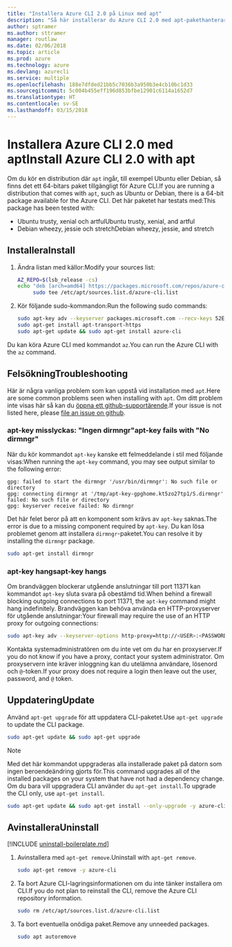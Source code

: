 ```yaml
---
title: "Installera Azure CLI 2.0 på Linux med apt"
description: "Så här installerar du Azure CLI 2.0 med apt-pakethanteraren"
author: sptramer
ms.author: sttramer
manager: routlaw
ms.date: 02/06/2018
ms.topic: article
ms.prod: azure
ms.technology: azure
ms.devlang: azurecli
ms.service: multiple
ms.openlocfilehash: 188e7dfded21bb5c7036b3a950b3e4cb10bc1d33
ms.sourcegitcommit: 5c004b455eff196d853bfbe12901c6114a1652d7
ms.translationtype: HT
ms.contentlocale: sv-SE
ms.lasthandoff: 03/15/2018
---
```

# <a name="install-azure-cli-20-with-apt"></a><span data-ttu-id="2ac39-103">Installera Azure CLI 2.0 med apt</span><span class="sxs-lookup"><span data-stu-id="2ac39-103">Install Azure CLI 2.0 with apt</span></span>

<span data-ttu-id="2ac39-104">Om du kör en distribution där `apt` ingår, till exempel Ubuntu eller Debian, så finns det ett 64-bitars paket tillgängligt för Azure CLI.</span><span class="sxs-lookup"><span data-stu-id="2ac39-104">If you are running a distribution that comes with `apt`, such as Ubuntu or Debian, there is a 64-bit package available for the Azure CLI.</span></span> <span data-ttu-id="2ac39-105">Det här paketet har testats med:</span><span class="sxs-lookup"><span data-stu-id="2ac39-105">This package has been tested with:</span></span>

* <span data-ttu-id="2ac39-106">Ubuntu trusty, xenial och artful</span><span class="sxs-lookup"><span data-stu-id="2ac39-106">Ubuntu trusty, xenial, and artful</span></span>
* <span data-ttu-id="2ac39-107">Debian wheezy, jessie och stretch</span><span class="sxs-lookup"><span data-stu-id="2ac39-107">Debian wheezy, jessie, and stretch</span></span>

## <a name="install"></a><span data-ttu-id="2ac39-108">Installera</span><span class="sxs-lookup"><span data-stu-id="2ac39-108">Install</span></span>

1. <span data-ttu-id="2ac39-109">Ändra listan med källor:</span><span class="sxs-lookup"><span data-stu-id="2ac39-109">Modify your sources list:</span></span>

     ```bash
     AZ_REPO=$(lsb_release -cs)
     echo "deb [arch=amd64] https://packages.microsoft.com/repos/azure-cli/ $AZ_REPO main" | \
          sudo tee /etc/apt/sources.list.d/azure-cli.list
     ```

2. <span data-ttu-id="2ac39-110">Kör följande sudo-kommandon:</span><span class="sxs-lookup"><span data-stu-id="2ac39-110">Run the following sudo commands:</span></span>

   ```bash
   sudo apt-key adv --keyserver packages.microsoft.com --recv-keys 52E16F86FEE04B979B07E28DB02C46DF417A0893
   sudo apt-get install apt-transport-https
   sudo apt-get update && sudo apt-get install azure-cli
   ```

<span data-ttu-id="2ac39-111">Du kan köra Azure CLI med kommandot `az`.</span><span class="sxs-lookup"><span data-stu-id="2ac39-111">You can run the Azure CLI with the `az` command.</span></span>

## <a name="troubleshooting"></a><span data-ttu-id="2ac39-112">Felsökning</span><span class="sxs-lookup"><span data-stu-id="2ac39-112">Troubleshooting</span></span>

<span data-ttu-id="2ac39-113">Här är några vanliga problem som kan uppstå vid installation med `apt`.</span><span class="sxs-lookup"><span data-stu-id="2ac39-113">Here are some common problems seen when installing with `apt`.</span></span> <span data-ttu-id="2ac39-114">Om ditt problem inte visas här så kan du [öppna ett github-supportärende](https://github.com/Azure/azure-cli/issues).</span><span class="sxs-lookup"><span data-stu-id="2ac39-114">If your issue is not listed here, please [file an issue on github](https://github.com/Azure/azure-cli/issues).</span></span>

### <a name="apt-key-fails-with-no-dirmngr"></a><span data-ttu-id="2ac39-115">apt-key misslyckas: "Ingen dirmngr"</span><span class="sxs-lookup"><span data-stu-id="2ac39-115">apt-key fails with "No dirmngr"</span></span>

<span data-ttu-id="2ac39-116">När du kör kommandot `apt-key` kanske ett felmeddelande i stil med följande visas:</span><span class="sxs-lookup"><span data-stu-id="2ac39-116">When running the `apt-key` command, you may see output similar to the following error:</span></span>

```output
gpg: failed to start the dirmngr '/usr/bin/dirmngr': No such file or directory
gpg: connecting dirmngr at '/tmp/apt-key-gpghome.kt5zo27tp1/S.dirmngr' failed: No such file or directory
gpg: keyserver receive failed: No dirmngr
```

<span data-ttu-id="2ac39-117">Det här felet beror på att en komponent som krävs av `apt-key` saknas.</span><span class="sxs-lookup"><span data-stu-id="2ac39-117">The error is due to a missing component required by `apt-key`.</span></span> <span data-ttu-id="2ac39-118">Du kan lösa problemet genom att installera `dirmngr`-paketet.</span><span class="sxs-lookup"><span data-stu-id="2ac39-118">You can resolve it by installing the `dirmngr` package.</span></span>

```bash
sudo apt-get install dirmngr
```

### <a name="apt-key-hangs"></a><span data-ttu-id="2ac39-119">apt-key hangs</span><span class="sxs-lookup"><span data-stu-id="2ac39-119">apt-key hangs</span></span>

<span data-ttu-id="2ac39-120">Om brandväggen blockerar utgående anslutningar till port 11371 kan kommandot `apt-key` sluta svara på obestämd tid.</span><span class="sxs-lookup"><span data-stu-id="2ac39-120">When behind a firewall blocking outgoing connections to port 11371, the `apt-key` command might hang indefinitely.</span></span> <span data-ttu-id="2ac39-121">Brandväggen kan behöva använda en HTTP-proxyserver för utgående anslutningar:</span><span class="sxs-lookup"><span data-stu-id="2ac39-121">Your firewall may require the use of an HTTP proxy for outgoing connections:</span></span>

```bash
sudo apt-key adv --keyserver-options http-proxy=http://<USER>:<PASSWORD>@<PROXY-HOST>:<PROXY-PORT>/ --keyserver packages.microsoft.com --recv-keys 52E16F86FEE04B979B07E28DB02C46DF417A0893
```

<span data-ttu-id="2ac39-122">Kontakta systemadministratören om du inte vet om du har en proxyserver.</span><span class="sxs-lookup"><span data-stu-id="2ac39-122">If you do not know if you have a proxy, contact your system administrator.</span></span> <span data-ttu-id="2ac39-123">Om proxyservern inte kräver inloggning kan du utelämna användare, lösenord och `@`-token.</span><span class="sxs-lookup"><span data-stu-id="2ac39-123">If your proxy does not require a login then leave out the user, password, and `@` token.</span></span>

## <a name="update"></a><span data-ttu-id="2ac39-124">Uppdatering</span><span class="sxs-lookup"><span data-stu-id="2ac39-124">Update</span></span>

<span data-ttu-id="2ac39-125">Använd `apt-get upgrade` för att uppdatera CLI-paketet.</span><span class="sxs-lookup"><span data-stu-id="2ac39-125">Use `apt-get upgrade` to update the CLI package.</span></span>

   ```bash
   sudo apt-get update && sudo apt-get upgrade
   ```

> [!NOTE]
> <span data-ttu-id="2ac39-126">Med det här kommandot uppgraderas alla installerade paket på datorn som ingen beroendeändring gjorts för.</span><span class="sxs-lookup"><span data-stu-id="2ac39-126">This command upgrades all of the installed packages on your system that have not had a dependency change.</span></span>
> <span data-ttu-id="2ac39-127">Om du bara vill uppgradera CLI använder du `apt-get install`.</span><span class="sxs-lookup"><span data-stu-id="2ac39-127">To upgrade the CLI only, use `apt-get install`.</span></span>
> ```bash
> sudo apt-get update && sudo apt-get install --only-upgrade -y azure-cli
> ```

## <a name="uninstall"></a><span data-ttu-id="2ac39-128">Avinstallera</span><span class="sxs-lookup"><span data-stu-id="2ac39-128">Uninstall</span></span>

[!INCLUDE [uninstall-boilerplate.md](includes/uninstall-boilerplate.md)]

1. <span data-ttu-id="2ac39-129">Avinstallera med `apt-get remove`.</span><span class="sxs-lookup"><span data-stu-id="2ac39-129">Uninstall with `apt-get remove`.</span></span>

    ```bash
    sudo apt-get remove -y azure-cli
    ```

2. <span data-ttu-id="2ac39-130">Ta bort Azure CLI-lagringsinformationen om du inte tänker installera om CLI.</span><span class="sxs-lookup"><span data-stu-id="2ac39-130">If you do not plan to reinstall the CLI, remove the Azure CLI repository information.</span></span>

   ```bash
   sudo rm /etc/apt/sources.list.d/azure-cli.list
   ```

3. <span data-ttu-id="2ac39-131">Ta bort eventuella onödiga paket.</span><span class="sxs-lookup"><span data-stu-id="2ac39-131">Remove any unneeded packages.</span></span>

   ```bash
   sudo apt autoremove
   ```
